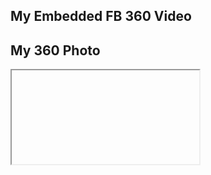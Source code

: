 ## My Embedded FB 360 Video


## My 360 Photo
<iframe>
<script src="//360.vizor.io/scripts/embed.js" data-vizorurl="//360.vizor.io/embed/v/drb" ></script>
</iframe>
